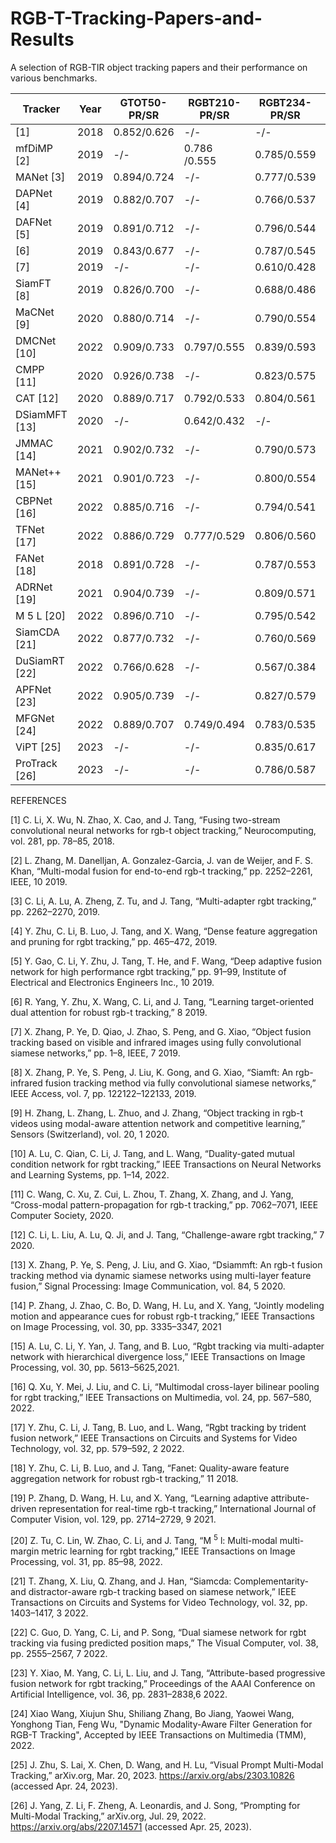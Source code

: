 # RGB-T-Tracking-Papers-and-Results
A selection of RGB-TIR object tracking papers and their performance on various benchmarks.

| **Tracker**    | Year | **GTOT50-PR/SR** | **RGBT210-PR/SR** | **RGBT234-PR/SR** | **LasHeR-PR/SR** | Code                                                           | Paper                                                                                                                                                                 |
|----------------|------|------------------|-------------------|-------------------|------------------|----------------------------------------------------------------|-----------------------------------------------------------------------------------------------------------------------------------------------------------------------|
| [1]            | 2018 | 0.852/0.626      | -/-               | -/-               | -/-              | [[Code]]                                                       | [[Paper](https://doi.org/10.1016/j.neucom.2017.11.068)]                                                                                                                                                             |
| mfDiMP [2]     | 2019 | -/-          | 0.786 /0.555       | 0.785/0.559       | 0.447/0.344           | [[Code](https://github.com/zhanglichao/end2end_rgbt_tracking)] | [[Paper](https://arxiv.org/pdf/1908.11714v1.pdf)]                                                                                                                     |
| MANet [3]      | 2019 | 0.894/0.724      | -/-               | 0.777/0.539       | 0.457/0.33       | [[Code](https://github.com/Alexadlu/MANet)]                    | [[Paper](https://ieeexplore.ieee.org/document/9022360)]                                                                                                               |
| DAPNet [4]     | 2019 | 0.882/0.707      | -/-               | 0.766/0.537       | 0.431/0.314      | [[Code]]                                                       | [[Paper](http://dx.doi.org/10.1145/3343031.3350928)]                                                                                                                  |
| DAFNet [5]     | 2019 | 0.891/0.712      | -/-               | 0.796/0.544       | 0.449/0.311      | [[Code](https://github.com/mjt1312/DAFNet)]                    | [[Paper](https://openaccess.thecvf.com/content_ICCVW_2019/papers/VISDrone/Gao_Deep_Adaptive_Fusion_Network_for_High_Performance_RGBT_Tracking_ICCVW_2019_paper.pdf)]  |
| [6]            | 2019 | 0.843/0.677      | -/-               | 0.787/0.545       | -/-              | [[Code]]                                                       | [[Paper](http://dx.doi.org/10.1109/ICIP.2019.8803528)]                                                                                                                                                             |
| [7]            | 2019 | -/-              | -/-               | 0.610/0.428       | -/-              | [[Code]]                                                       | [[Paper](http://dx.doi.org/10.23919/FUSION43075.2019.9011253)]                                                                                                                                                             |
| SiamFT [8]     | 2019 | 0.826/0.700      | -/-               | 0.688/0.486       | -/-              | [[Code]]                                                       | [[Paper](http://dx.doi.org/10.1109/ACCESS.2019.2936914)]                                                                                                              |
| MaCNet [9]     | 2020 | 0.880/0.714      | -/-               | 0.790/0.554       | 0.483/0.352      | [[Code]]                                                       | [[Paper](http://dx.doi.org/10.3390/s20020393)]                                                                                                                        |
| DMCNet [10]    | 2022 | 0.909/0.733      | 0.797/0.555       | 0.839/0.593       | 0.491/0.357      | [[Code]]                                                       | [[Paper](https://ieeexplore.ieee.org/stamp/stamp.jsp?tp=&arnumber=9737634)]                                                                                           |
| CMPP [11]      | 2020 | 0.926/0.738      | -/-               | 0.823/0.575       | -/-              | [[Code]]                                                       | [[Paper](http://dx.doi.org/10.1109/CVPR42600.2020.00709)]                                                                                                             |
| CAT [12]       | 2020 | 0.889/0.717      | 0.792/0.533       | 0.804/0.561       | 0.451/0.317      | [[Code](https://github.com/liulei970507/CAT)]                                                       | [[Paper](http://arxiv.org/abs/2007.13143)]                                                                                                                            |
| DSiamMFT [13]  | 2020 | -/-              | 0.642/0.432       | -/-               | -/-              | [[Code]]                                                       | [[Paper](http://dx.doi.org/10.1016/j.image.2019.115756)]                                                                                                              |
| JMMAC [14]     | 2021 | 0.902/0.732      | -/-               | 0.790/0.573       | -/-              | [[Code]]                                                       | [[Paper](http://dx.doi.org/10.1109/TIP.2021.3060862)]                                                                                                                 |
| MANet++ [15]   | 2021 | 0.901/0.723      | -/-               | 0.800/0.554       | 0.467/0.317      | [[Code]]                                                       | [[Paper](https://arxiv.org/pdf/2011.07189.pdf)]                                                                                                                       |
| CBPNet [16]    | 2022 | 0.885/0.716      | -/-               | 0.794/0.541       | -/-              | [[Code]]                                                       | [[Paper](http://dx.doi.org/10.1109/TMM.2021.3055362)]                                                                                                                 |
| TFNet [17]     | 2022 | 0.886/0.729      | 0.777/0.529       | 0.806/0.560       | -/-              | [[Code]]                                                       | [[Paper](http://dx.doi.org/10.1109/TCSVT.2021.3067997)]                                                                                                               |
| FANet [18]     | 2018 | 0.891/0.728      | -/-               | 0.787/0.553       | 0.442/0.309      | [[Code]]                                                       | [[Paper](http://dx.doi.org/10.1109/TIV.2020.2980735)]                                                                                                                 |
| ADRNet [19]    | 2021 | 0.904/0.739      | -/-               | 0.809/0.571       | -/-              | [[Code](https://github.com/zhang-pengyu/ADRNet)]                                                       | [[Paper](http://dx.doi.org/10.1007/s11263-021-01495-3)]                                                                                                               |
| M 5 L [20]     | 2022 | 0.896/0.710      | -/-               | 0.795/0.542       | -/-              | [[Code]]                                                       | [[Paper](http://dx.doi.org/10.1109/TIP.2021.3125504)]                                                                                                                 |
| SiamCDA [21]   | 2022 | 0.877/0.732      | -/-               | 0.760/0.569       | -/-              | [[Code]]                                                       | [[Paper](http://dx.doi.org/10.1109/TCSVT.2021.3072207)]                                                                                                               |
| DuSiamRT [22]  | 2022 | 0.766/0.628      | -/-               | 0.567/0.384       | -/-              | [[Code]]                                                       | [[Paper](http://dx.doi.org/10.1007/s00371-021-02131-4)]                                                                                                               |
| APFNet [23]    | 2022 | 0.905/0.739      | -/-               | 0.827/0.579       | 0.500/0.362      | [[Code](https://github.com/yangmengmeng1997/APFNet)]           | [[Paper](https://doi.org/10.1609/aaai.v36i3.20187)]                                                                                                                   |
| MFGNet [24]    | 2022 | 0.889/0.707     | 0.749/0.494               | 0.783/0.535       | -/-       | [[Code](https://github.com/wangxiao5791509/MFG_RGBT_Tracking_PyTorch)]           | [[Paper](https://doi.org/10.48550/arXiv.2107.10433)]                                       |
| ViPT [25]    | 2023 |   -/-   |       -/-        | 0.835/0.617      | 0.651/0.525       | [[Code](https://github.com/jiawen-zhu/ViPT)]           | [[Paper](https://doi.org/10.48550/arXiv.2303.10826)]                                       |
| ProTrack [26]    | 2023 |   -/-   |       -/-        |    0.786/0.587   | 0.509/0.421       | [[Code]]           | [[Paper](https://doi.org/10.48550/arXiv.2207.14571)]                                       |

REFERENCES

[1] C. Li, X. Wu, N. Zhao, X. Cao, and J. Tang, “Fusing two-stream convolutional neural networks for rgb-t object tracking,” Neurocomputing, vol. 281, pp. 78–85, 2018.

[2] L. Zhang, M. Danelljan, A. Gonzalez-Garcia, J. van de Weijer, and F. S. Khan, “Multi-modal fusion for end-to-end rgb-t tracking,” pp. 2252–2261, IEEE, 10 2019.

[3] C. Li, A. Lu, A. Zheng, Z. Tu, and J. Tang, “Multi-adapter rgbt tracking,” pp. 2262–2270, 2019.

[4] Y. Zhu, C. Li, B. Luo, J. Tang, and X. Wang, “Dense feature aggregation and pruning for rgbt tracking,” pp. 465–472, 2019.

[5] Y. Gao, C. Li, Y. Zhu, J. Tang, T. He, and F. Wang, “Deep adaptive fusion network for high performance rgbt tracking,” pp. 91–99, Institute of Electrical and Electronics Engineers Inc., 10 2019.

[6] R. Yang, Y. Zhu, X. Wang, C. Li, and J. Tang, “Learning target-oriented dual attention for robust rgb-t tracking,” 8 2019.

[7] X. Zhang, P. Ye, D. Qiao, J. Zhao, S. Peng, and G. Xiao, “Object fusion tracking based on visible and infrared images using fully convolutional siamese networks,” pp. 1–8, IEEE, 7 2019.

[8] X. Zhang, P. Ye, S. Peng, J. Liu, K. Gong, and G. Xiao, “Siamft: An rgb-infrared fusion tracking method via fully convolutional siamese networks,” IEEE Access, vol. 7, pp. 122122–122133, 2019.

[9] H. Zhang, L. Zhang, L. Zhuo, and J. Zhang, “Object tracking in rgb-t videos using modal-aware attention network and competitive learning,” Sensors (Switzerland), vol. 20, 1 2020.

[10] A. Lu, C. Qian, C. Li, J. Tang, and L. Wang, “Duality-gated mutual condition network for rgbt tracking,” IEEE Transactions on Neural Networks and Learning Systems, pp. 1–14, 2022.

[11] C. Wang, C. Xu, Z. Cui, L. Zhou, T. Zhang, X. Zhang, and J. Yang, “Cross-modal pattern-propagation for rgb-t tracking,” pp. 7062–7071, IEEE Computer Society, 2020.

[12] C. Li, L. Liu, A. Lu, Q. Ji, and J. Tang, “Challenge-aware rgbt tracking,” 7 2020.

[13] X. Zhang, P. Ye, S. Peng, J. Liu, and G. Xiao, “Dsiammft: An rgb-t fusion tracking method via dynamic siamese networks using multi-layer feature fusion,” Signal Processing: Image Communication, vol. 84, 5 2020.

[14] P. Zhang, J. Zhao, C. Bo, D. Wang, H. Lu, and X. Yang, “Jointly modeling motion and appearance cues for robust rgb-t tracking,” IEEE Transactions on Image Processing, vol. 30, pp. 3335–3347, 2021

[15] A. Lu, C. Li, Y. Yan, J. Tang, and B. Luo, “Rgbt tracking via multi-adapter network with hierarchical divergence loss,” IEEE Transactions on Image Processing, vol. 30, pp. 5613–5625,2021.

[16] Q. Xu, Y. Mei, J. Liu, and C. Li, “Multimodal cross-layer bilinear pooling for rgbt tracking,” IEEE Transactions on Multimedia, vol. 24, pp. 567–580, 2022.

[17] Y. Zhu, C. Li, J. Tang, B. Luo, and L. Wang, “Rgbt tracking by trident fusion network,” IEEE Transactions on Circuits and Systems for Video Technology, vol. 32, pp. 579–592, 2 2022.

[18] Y. Zhu, C. Li, B. Luo, and J. Tang, “Fanet: Quality-aware feature aggregation network for robust rgb-t tracking,” 11 2018.

[19] P. Zhang, D. Wang, H. Lu, and X. Yang, “Learning adaptive attribute-driven representation for real-time rgb-t tracking,” International Journal of Computer Vision, vol. 129, pp. 2714–2729, 9 2021.

[20] Z. Tu, C. Lin, W. Zhao, C. Li, and J. Tang, “M <sup>5</sup> l: Multi-modal multi-margin metric learning for rgbt tracking,” IEEE Transactions on Image Processing, vol. 31, pp. 85–98, 2022.

[21] T. Zhang, X. Liu, Q. Zhang, and J. Han, “Siamcda: Complementarity- and distractor-aware rgb-t tracking based on siamese network,” IEEE Transactions on Circuits and Systems for Video Technology, vol. 32, pp. 1403–1417, 3 2022.

[22] C. Guo, D. Yang, C. Li, and P. Song, “Dual siamese network for rgbt tracking via fusing predicted position maps,” The Visual Computer, vol. 38, pp. 2555–2567, 7 2022.

[23] Y. Xiao, M. Yang, C. Li, L. Liu, and J. Tang, “Attribute-based progressive fusion network for rgbt tracking,” Proceedings of the AAAI Conference on Artificial Intelligence, vol. 36, pp. 2831–2838,6 2022.

[24] Xiao Wang, Xiujun Shu, Shiliang Zhang, Bo Jiang, Yaowei Wang, Yonghong Tian, Feng Wu, "Dynamic Modality-Aware Filter Generation for RGB-T Tracking", Accepted by IEEE Transactions on Multimedia (TMM), 2022.

[25] J. Zhu, S. Lai, X. Chen, D. Wang, and H. Lu, “Visual Prompt Multi-Modal Tracking,” arXiv.org, Mar. 20, 2023. https://arxiv.org/abs/2303.10826 (accessed Apr. 24, 2023).

  
[26] J. Yang, Z. Li, F. Zheng, A. Leonardis, and J. Song, “Prompting for Multi-Modal Tracking,” arXiv.org, Jul. 29, 2022. https://arxiv.org/abs/2207.14571 (accessed Apr. 25, 2023).
  

